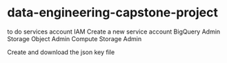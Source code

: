 # data-engineering-capstone-project



to do
services account IAM
Create a new service account
    BigQuery Admin
    Storage Object Admin
    Compute Storage Admin

Create and download the json key file